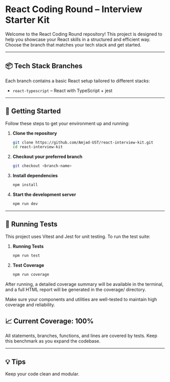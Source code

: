# React Coding Round – Interview Starter Kit

Welcome to the React Coding Round repository! This project is designed to help you showcase your React skills in a structured and efficient way. Choose the branch that matches your tech stack and get started.

---

## 📦 Tech Stack Branches

Each branch contains a basic React setup tailored to different stacks:

- `react-typescript` – React with TypeScript + jest

---

## 🚀 Getting Started

Follow these steps to get your environment up and running:

1. **Clone the repository**
   ```bash
   git clone https://github.com/Amjad-UST/react-interview-kit.git
   cd react-interview-kit
2. **Checkout your preferred branch**
    ```bash 
    git checkout <branch-name>
3. **Install dependencies**
    ```bash
    npm install
4. **Start the development server**
    ```bash
    npm run dev
---
## 🧪 Running Tests

This project uses Vitest and Jest for unit testing. To run the test suite:
1. **Running Tests**
    ```bash
    npm run test
2. **Test Coverage**
    ```bash
    npm run coverage
After running, a detailed coverage summary will be available in the terminal, and a full HTML report will be generated in the coverage/ directory.

Make sure your components and utilities are well-tested to maintain high coverage and reliability.

## 📈 Current Coverage: 100%
All statements, branches, functions, and lines are covered by tests. Keep this benchmark as you expand the codebase.

---
## 💡 Tips

Keep your code clean and modular.